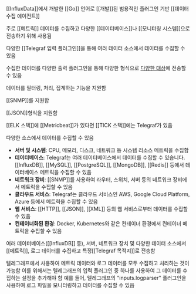 [[InfluxData]]에서 개발한 [[Go]] 언어로 [[개발]]된 범용적인 플러그인 기반 [[데이터 수집 에이전트]]

주로 [[메트릭]] 데이터를 수집하고 다양한 [[데이터베이스]]나 [[모니터링 시스템]]으로 전송하기 위해 사용됨

다양한 [[Telegraf 입력 플러그인]]을 통해 여러 데이터 소스에서 데이터를 수집할 수 있음

수집한 데이터를 다양한 출력 플러그인을 통해 다양한 형식으로 [다양한 대상](https://okestro.atlassian.net/wiki/spaces/6/pages/1365934143/Telegraf+Beat#Telegrag-%EB%AA%A9%EC%A0%81%EC%A7%80-%EC%9C%A0%ED%98%95 "#Telegrag-목적지-유형")에 전송할 수 있음

데이터를 필터링, 처리, 집계하는 기능을 지원함

[[SNMP]]를 지원함

[[JSON]]형식을 지원함

[[ELK 스택]]에 [[Metricbeat]]가 있다면 [[TICK 스택]]에는 Telegraf가 있음

다양한 소스에서 데이터를 수집할 수 있음
- **서버 및 시스템**: CPU, 메모리, 디스크, 네트워크 등 시스템 리소스 메트릭을 수집함
- **데이터베이스**: Telegraf는 여러 데이터베이스에서 데이터를 수집할 수 있습니다. [[InfluxDB]], [[MySQL]], [[PostgreSQL]], [[MongoDB]], [[Redis]] 등에서 데이터베이스 메트릭을 수집할 수 있음
- **네트워크 장비**: [[SNMP]]를 사용하여 라우터, 스위치, 서버 등의 네트워크 장비에서 메트릭을 수집할 수 있음
- **클라우드 서비스**: Telegraf는 클라우드 서비스인 AWS, Google Cloud Platform, Azure 등에서 메트릭을 수집할 수 있음
- **웹 서비스**: [[HTTP]], [[JSON]], [[XML]] 등의 웹 서비스로부터 데이터를 수집할 수 있음
- **컨테이너화된 환경**: Docker, Kubernetes와 같은 컨테이너 환경에서 컨테이너 메트릭을 수집할 수 있음

여러 데이터베이스([[InfluxDB]] 등), 서버, 네트워크 장치 및 다양한 데이터 소스에서 [[메트릭]], 로그 데이터를 수집하고 특정[[Telegraf 목적지]]로 전송함

텔레그래프에서 사용하여 메트릭 데이터와 로그 데이터를 모두 수집하고 처리하는 것이 가능함
이를 위해서는 텔레그래프의 입력 플러그인 중 하나를 사용하여 그 데이터를 수집하는 설정을 추가해야 함
예를 들어, 텔레그래프의 "inputs.logparser" 플러그인을 사용하여 로그 파일을 모니터링하고 데이터를 수집할 수 있음